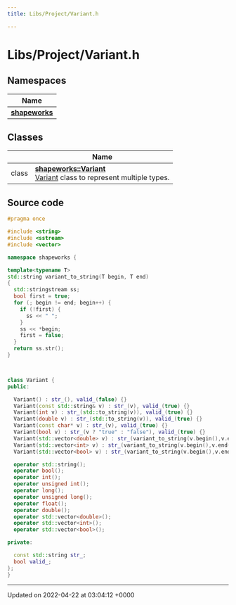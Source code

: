 ```yaml
---
title: Libs/Project/Variant.h

---
```


# Libs/Project/Variant.h



## Namespaces

| Name           |
| -------------- |
| **[shapeworks](../Namespaces/namespaceshapeworks.md)**  |

## Classes

|                | Name           |
| -------------- | -------------- |
| class | **[shapeworks::Variant](../Classes/classshapeworks_1_1Variant.md)** <br>[Variant]() class to represent multiple types.  |




## Source code

```cpp
#pragma once

#include <string>
#include <sstream>
#include <vector>

namespace shapeworks {

template<typename T>
std::string variant_to_string(T begin, T end)
{
  std::stringstream ss;
  bool first = true;
  for (; begin != end; begin++) {
    if (!first) {
      ss << " ";
    }
    ss << *begin;
    first = false;
  }
  return ss.str();
}



class Variant {
public:

  Variant() : str_(), valid_(false) {}
  Variant(const std::string& v) : str_(v), valid_(true) {}
  Variant(int v) : str_(std::to_string(v)), valid_(true) {}
  Variant(double v) : str_(std::to_string(v)), valid_(true) {}
  Variant(const char* v) : str_(v), valid_(true) {}
  Variant(bool v) : str_(v ? "true" : "false"), valid_(true) {}
  Variant(std::vector<double> v) : str_(variant_to_string(v.begin(),v.end())), valid_(true) {}
  Variant(std::vector<int> v) : str_(variant_to_string(v.begin(),v.end())), valid_(true) {}
  Variant(std::vector<bool> v) : str_(variant_to_string(v.begin(),v.end())), valid_(true) {}

  operator std::string();
  operator bool();
  operator int();
  operator unsigned int();
  operator long();
  operator unsigned long();
  operator float();
  operator double();
  operator std::vector<double>();
  operator std::vector<int>();
  operator std::vector<bool>();

private:

  const std::string str_;
  bool valid_;
};
}
```


-------------------------------

Updated on 2022-04-22 at 03:04:12 +0000
